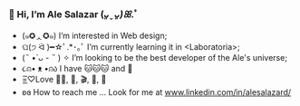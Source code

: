 ###  👋 Hi, I’m Ale Salazar  (*ᴗ͈ˬᴗ͈)ꕤ*.ﾟ

- (๑✪ᆺ✪๑) I’m interested in Web design;
- ଘ(੭ ᐛ )━☆ﾟ.*･｡ﾟ I’m currently learning it in \<Laboratoria>;
- (˵ •̀ ᴗ - ˵ ) ✧ I’m looking to be the best developer of the Ale's universe;
- ૮⍝• ᴥ •⍝ა I have :cat::cat::cat: and :dog:
- =͟͟͞♡Love 👩‍💻, :musical_score:, :clapper:, :book:, 🧶
- ʚɞ How to reach me ... Look for me at www.linkedin.com/in/alesalazard/
